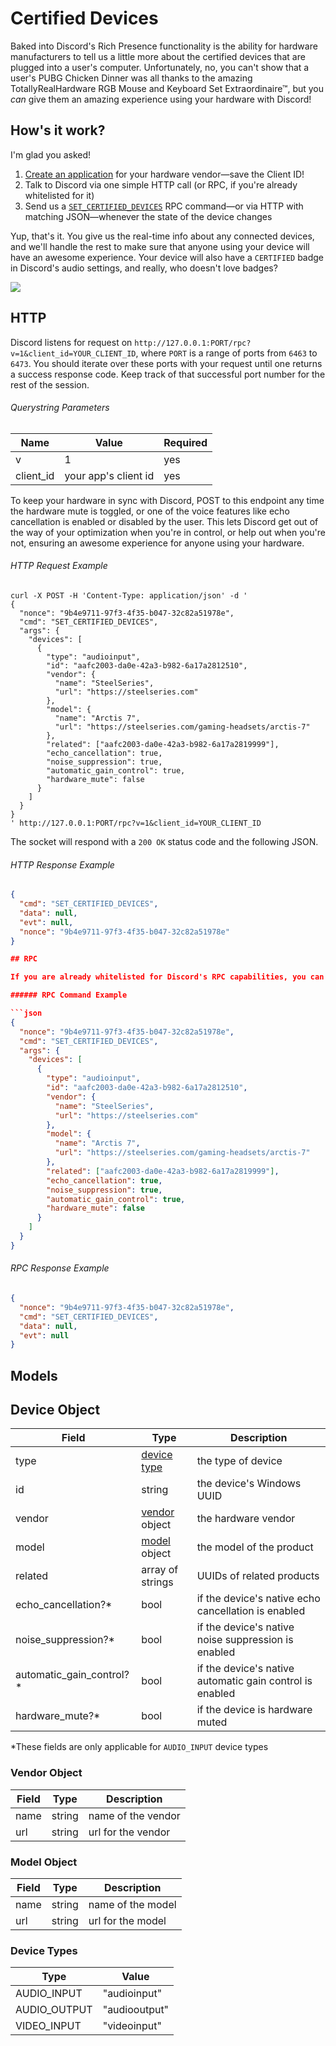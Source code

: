 # Certified Devices

Baked into Discord's Rich Presence functionality is the ability for hardware manufacturers to tell us a little more about the certified devices that are plugged into a user's computer. Unfortunately, no, you can't show that a user's PUBG Chicken Dinner was all thanks to the amazing TotallyRealHardware RGB Mouse and Keyboard Set Extraordinaire™, but you _can_ give them an amazing experience using your hardware with Discord!

## How's it work?

I'm glad you asked!

1. [Create an application](https://discordapp.com/developers/applications/me) for your hardware vendor—save the Client ID!
2. Talk to Discord via one simple HTTP call (or RPC, if you're already whitelisted for it)
3. Send us a [`SET_CERTIFIED_DEVICES`](#DOCS_TOPICS_RPC/set-certified-devices) RPC command—or via HTTP with matching JSON—whenever the state of the device changes

Yup, that's it. You give us the real-time info about any connected devices, and we'll handle the rest to make sure that anyone using your device will have an awesome experience. Your device will also have a `CERTIFIED` badge in Discord's audio settings, and really, who doesn't love badges?

![](certified-device.png)

## HTTP

Discord listens for request on `http://127.0.0.1:PORT/rpc?v=1&client_id=YOUR_CLIENT_ID`, where `PORT` is a range of ports from `6463` to `6473`. You should iterate over these ports with your request until one returns a success response code. Keep track of that successful port number for the rest of the session.

###### Querystring Parameters

| Name      | Value                | Required |
| --------- | -------------------- | -------- |
| v         | 1                    | yes      |
| client_id | your app's client id | yes      |

To keep your hardware in sync with Discord, POST to this endpoint any time the hardware mute is toggled, or one of the voice features like echo cancellation is enabled or disabled by the user. This lets Discord get out of the way of your optimization when you're in control, or help out when you're not, ensuring an awesome experience for anyone using your hardware.

###### HTTP Request Example

```
curl -X POST -H 'Content-Type: application/json' -d '
{
  "nonce": "9b4e9711-97f3-4f35-b047-32c82a51978e",
  "cmd": "SET_CERTIFIED_DEVICES",
  "args": {
    "devices": [
      {
        "type": "audioinput",
        "id": "aafc2003-da0e-42a3-b982-6a17a2812510",
        "vendor": {
          "name": "SteelSeries",
          "url": "https://steelseries.com"
        },
        "model": {
          "name": "Arctis 7",
          "url": "https://steelseries.com/gaming-headsets/arctis-7"
        },
        "related": ["aafc2003-da0e-42a3-b982-6a17a2819999"],
        "echo_cancellation": true,
        "noise_suppression": true,
        "automatic_gain_control": true,
        "hardware_mute": false
      }
    ]
  }
}
' http://127.0.0.1:PORT/rpc?v=1&client_id=YOUR_CLIENT_ID
```

The socket will respond with a `200 OK` status code and the following JSON.

###### HTTP Response Example

```json
{
  "cmd": "SET_CERTIFIED_DEVICES",
  "data": null,
  "evt": null,
  "nonce": "9b4e9711-97f3-4f35-b047-32c82a51978e"
}

## RPC

If you are already whitelisted for Discord's RPC capabilities, you can easily keep your hardware up to date by sending `SET_CERTIFIED_DEVICES` commands over the socket whenever yuor device state changes.

###### RPC Command Example

```json
{
  "nonce": "9b4e9711-97f3-4f35-b047-32c82a51978e",
  "cmd": "SET_CERTIFIED_DEVICES",
  "args": {
    "devices": [
      {
        "type": "audioinput",
        "id": "aafc2003-da0e-42a3-b982-6a17a2812510",
        "vendor": {
          "name": "SteelSeries",
          "url": "https://steelseries.com"
        },
        "model": {
          "name": "Arctis 7",
          "url": "https://steelseries.com/gaming-headsets/arctis-7"
        },
        "related": ["aafc2003-da0e-42a3-b982-6a17a2819999"],
        "echo_cancellation": true,
        "noise_suppression": true,
        "automatic_gain_control": true,
        "hardware_mute": false
      }
    ]
  }
}
```

###### RPC Response Example

```json
{
  "nonce": "9b4e9711-97f3-4f35-b047-32c82a51978e",
  "cmd": "SET_CERTIFIED_DEVICES",
  "data": null,
  "evt": null
}
```

## Models

## Device Object

| Field                    | Type                                                                 | Description                                              |
| ------------------------ | -------------------------------------------------------------------- | -------------------------------------------------------- |
| type                     | [device type](#DOCS_RICH_PRESENCE_CERTIFIED_DEVICES/device-type)     | the type of device                                       |
| id                       | string                                                               | the device's Windows UUID                                |
| vendor                   | [vendor](#DOCS_RICH_PRESENCE_CERTIFIED_DEVICES/vendor-object) object | the hardware vendor                                      |
| model                    | [model](#DOCS_RICH_PRESENCE_CERTIFIED_DEVICES/model-object) object   | the model of the product                                 |
| related                  | array of strings                                                     | UUIDs of related products                                |
| echo_cancellation?*      | bool                                                                 | if the device's native echo cancellation is enabled      |
| noise_suppression?*      | bool                                                                 | if the device's native noise suppression is enabled      |
| automatic_gain_control?* | bool                                                                 | if the device's native automatic gain control is enabled |
| hardware_mute?*          | bool                                                                 | if the device is hardware muted                          |

*These fields are only applicable for `AUDIO_INPUT` device types

### Vendor Object

| Field | Type   | Description        |
| ----- | ------ | ------------------ |
| name  | string | name of the vendor |
| url   | string | url for the vendor |

### Model Object

| Field | Type   | Description       |
| ----- | ------ | ----------------- |
| name  | string | name of the model |
| url   | string | url for the model |

### Device Types

| Type         | Value         |
| ------------ | ------------- |
| AUDIO_INPUT  | "audioinput"  |
| AUDIO_OUTPUT | "audiooutput" |
| VIDEO_INPUT  | "videoinput"  |

